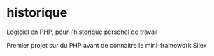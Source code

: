 # historique
Logiciel en PHP, pour l'historique personel de travail 


Premier projet sur du PHP avant de connaitre le mini-framework Silex
